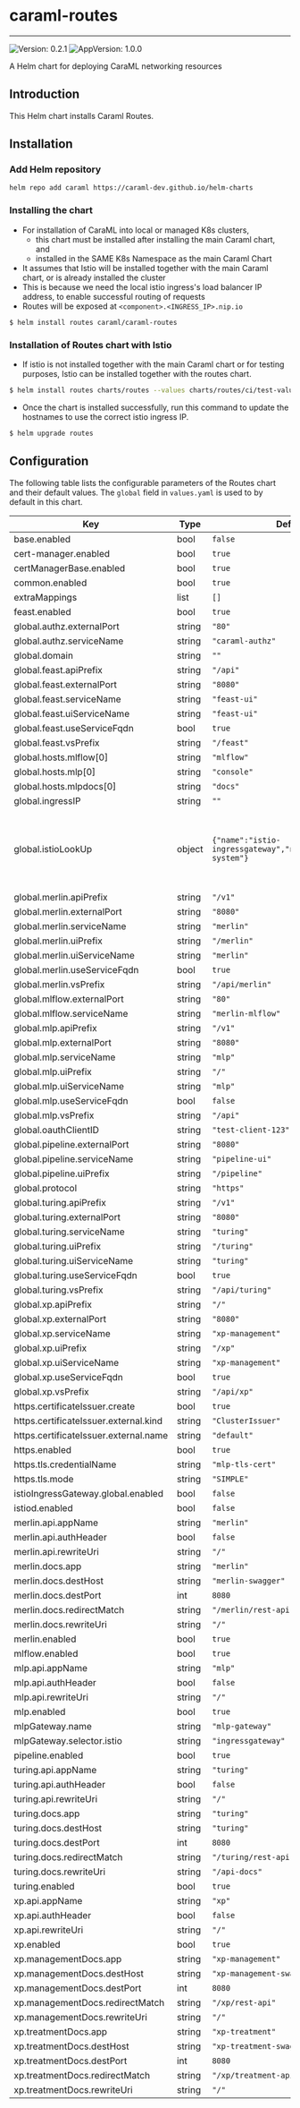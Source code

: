 # caraml-routes

---
![Version: 0.2.1](https://img.shields.io/badge/Version-0.2.1-informational?style=flat-square)
![AppVersion: 1.0.0](https://img.shields.io/badge/AppVersion-1.0.0-informational?style=flat-square)

A Helm chart for deploying CaraML networking resources

## Introduction

This Helm chart installs Caraml Routes.

## Installation

### Add Helm repository

```shell
helm repo add caraml https://caraml-dev.github.io/helm-charts
```

### Installing the chart
* For installation of CaraML into local or managed K8s clusters,
  * this chart must be installed after installing the main Caraml chart, and
  * installed in the SAME K8s Namespace as the main Caraml Chart
* It assumes that Istio will be installed together with the main Caraml chart, or is already installed the cluster
* This is because we need the local istio ingress's load balancer IP address, to enable successful routing of requests
* Routes will be exposed at `<component>.<INGRESS_IP>.nip.io`

```shell
$ helm install routes caraml/caraml-routes
```

### Installation of Routes chart with Istio
* If istio is not installed together with the main Caraml chart or for testing purposes, Istio can be installed together with the routes chart.
```sh
$ helm install routes charts/routes --values charts/routes/ci/test-values.yaml --wait
```
* Once the chart is installed successfully, run this command to update the hostnames to use the correct istio ingress IP.
```sh
$ helm upgrade routes
```

## Configuration

The following table lists the configurable parameters of the Routes chart and their default values. The `global` field in `values.yaml` is used to by default in this chart.

| Key | Type | Default | Description |
|-----|------|---------|-------------|
| base.enabled | bool | `false` |  |
| cert-manager.enabled | bool | `true` |  |
| certManagerBase.enabled | bool | `true` |  |
| common.enabled | bool | `true` |  |
| extraMappings | list | `[]` |  |
| feast.enabled | bool | `true` |  |
| global.authz.externalPort | string | `"80"` |  |
| global.authz.serviceName | string | `"caraml-authz"` |  |
| global.domain | string | `""` |  |
| global.feast.apiPrefix | string | `"/api"` |  |
| global.feast.externalPort | string | `"8080"` |  |
| global.feast.serviceName | string | `"feast-ui"` |  |
| global.feast.uiServiceName | string | `"feast-ui"` |  |
| global.feast.useServiceFqdn | bool | `true` |  |
| global.feast.vsPrefix | string | `"/feast"` |  |
| global.hosts.mlflow[0] | string | `"mlflow"` |  |
| global.hosts.mlp[0] | string | `"console"` |  |
| global.hosts.mlpdocs[0] | string | `"docs"` |  |
| global.ingressIP | string | `""` |  |
| global.istioLookUp | object | `{"name":"istio-ingressgateway","namespace":"istio-system"}` | istioIngressIP takes precedence over domain. Used for local deployment |
| global.merlin.apiPrefix | string | `"/v1"` |  |
| global.merlin.externalPort | string | `"8080"` |  |
| global.merlin.serviceName | string | `"merlin"` |  |
| global.merlin.uiPrefix | string | `"/merlin"` |  |
| global.merlin.uiServiceName | string | `"merlin"` |  |
| global.merlin.useServiceFqdn | bool | `true` |  |
| global.merlin.vsPrefix | string | `"/api/merlin"` |  |
| global.mlflow.externalPort | string | `"80"` |  |
| global.mlflow.serviceName | string | `"merlin-mlflow"` |  |
| global.mlp.apiPrefix | string | `"/v1"` |  |
| global.mlp.externalPort | string | `"8080"` |  |
| global.mlp.serviceName | string | `"mlp"` |  |
| global.mlp.uiPrefix | string | `"/"` |  |
| global.mlp.uiServiceName | string | `"mlp"` |  |
| global.mlp.useServiceFqdn | bool | `false` |  |
| global.mlp.vsPrefix | string | `"/api"` |  |
| global.oauthClientID | string | `"test-client-123"` |  |
| global.pipeline.externalPort | string | `"8080"` |  |
| global.pipeline.serviceName | string | `"pipeline-ui"` |  |
| global.pipeline.uiPrefix | string | `"/pipeline"` |  |
| global.protocol | string | `"https"` |  |
| global.turing.apiPrefix | string | `"/v1"` |  |
| global.turing.externalPort | string | `"8080"` |  |
| global.turing.serviceName | string | `"turing"` |  |
| global.turing.uiPrefix | string | `"/turing"` |  |
| global.turing.uiServiceName | string | `"turing"` |  |
| global.turing.useServiceFqdn | bool | `true` |  |
| global.turing.vsPrefix | string | `"/api/turing"` |  |
| global.xp.apiPrefix | string | `"/"` |  |
| global.xp.externalPort | string | `"8080"` |  |
| global.xp.serviceName | string | `"xp-management"` |  |
| global.xp.uiPrefix | string | `"/xp"` |  |
| global.xp.uiServiceName | string | `"xp-management"` |  |
| global.xp.useServiceFqdn | bool | `true` |  |
| global.xp.vsPrefix | string | `"/api/xp"` |  |
| https.certificateIssuer.create | bool | `true` |  |
| https.certificateIssuer.external.kind | string | `"ClusterIssuer"` |  |
| https.certificateIssuer.external.name | string | `"default"` |  |
| https.enabled | bool | `true` |  |
| https.tls.credentialName | string | `"mlp-tls-cert"` |  |
| https.tls.mode | string | `"SIMPLE"` |  |
| istioIngressGateway.global.enabled | bool | `false` |  |
| istiod.enabled | bool | `false` |  |
| merlin.api.appName | string | `"merlin"` |  |
| merlin.api.authHeader | bool | `false` |  |
| merlin.api.rewriteUri | string | `"/"` |  |
| merlin.docs.app | string | `"merlin"` |  |
| merlin.docs.destHost | string | `"merlin-swagger"` |  |
| merlin.docs.destPort | int | `8080` |  |
| merlin.docs.redirectMatch | string | `"/merlin/rest-api"` |  |
| merlin.docs.rewriteUri | string | `"/"` |  |
| merlin.enabled | bool | `true` |  |
| mlflow.enabled | bool | `true` |  |
| mlp.api.appName | string | `"mlp"` |  |
| mlp.api.authHeader | bool | `false` |  |
| mlp.api.rewriteUri | string | `"/"` |  |
| mlp.enabled | bool | `true` |  |
| mlpGateway.name | string | `"mlp-gateway"` |  |
| mlpGateway.selector.istio | string | `"ingressgateway"` |  |
| pipeline.enabled | bool | `true` |  |
| turing.api.appName | string | `"turing"` |  |
| turing.api.authHeader | bool | `false` |  |
| turing.api.rewriteUri | string | `"/"` |  |
| turing.docs.app | string | `"turing"` |  |
| turing.docs.destHost | string | `"turing"` |  |
| turing.docs.destPort | int | `8080` |  |
| turing.docs.redirectMatch | string | `"/turing/rest-api"` |  |
| turing.docs.rewriteUri | string | `"/api-docs"` |  |
| turing.enabled | bool | `true` |  |
| xp.api.appName | string | `"xp"` |  |
| xp.api.authHeader | bool | `false` |  |
| xp.api.rewriteUri | string | `"/"` |  |
| xp.enabled | bool | `true` |  |
| xp.managementDocs.app | string | `"xp-management"` |  |
| xp.managementDocs.destHost | string | `"xp-management-swagger"` |  |
| xp.managementDocs.destPort | int | `8080` |  |
| xp.managementDocs.redirectMatch | string | `"/xp/rest-api"` |  |
| xp.managementDocs.rewriteUri | string | `"/"` |  |
| xp.treatmentDocs.app | string | `"xp-treatment"` |  |
| xp.treatmentDocs.destHost | string | `"xp-treatment-swagger"` |  |
| xp.treatmentDocs.destPort | int | `8080` |  |
| xp.treatmentDocs.redirectMatch | string | `"/xp/treatment-api"` |  |
| xp.treatmentDocs.rewriteUri | string | `"/"` |  |
